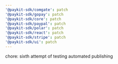 ```yaml
---
'@paykit-sdk/comgate': patch
'@paykit-sdk/gopay': patch
'@paykit-sdk/core': patch
'@paykit-sdk/paypal': patch
'@paykit-sdk/polar': patch
'@paykit-sdk/react': patch
'@paykit-sdk/stripe': patch
'@paykit-sdk/ui': patch
---
```


chore: sixth attempt of testing automated publishing
